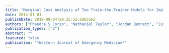 ```yaml
---
title: "Marginal Cost Analysis of Two Train-the-Trainer Models for Implementing SafeCare®"
date: 2014-01-01
publishDate: 2019-09-04T20:25:52.696556Z
authors: ["Phaedra S Corso", "Nathaniel Taylor", "Jordan Bennett", "Justin Ingels", "Shannon Self-Brown", "Daniel J Whitaker"]
publication_types: ["2"]
abstract: ""
featured: false
publication: "*Western Journal of Emergency Medicine*"
---
```



